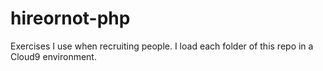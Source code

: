 hireornot-php
=============

Exercises I use when recruiting people. I load each folder of this repo in a Cloud9 environment.
